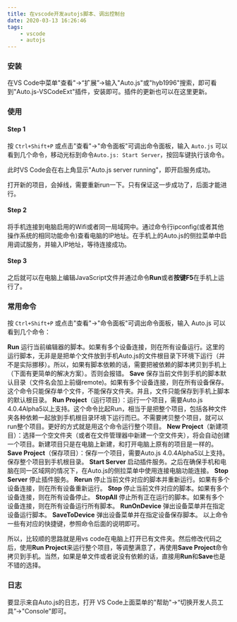 ```yaml
---
title: 在vscode开发autojs脚本、调出控制台
date: 2020-03-13 16:26:46
tags:
    - vscode
    - autojs
---
```

### 安装
在VS Code中菜单"查看"->“扩展”->输入"Auto.js"或"hyb1996"搜索，即可看到"Auto.js-VSCodeExt"插件，安装即可。插件的更新也可以在这里更新。

### 使用
#### Step 1
按 `Ctrl+Shift+P` 或点击"查看"->"命令面板"可调出命令面板，输入 `Auto.js` 可以看到几个命令，移动光标到命令`Auto.js: Start Server`，按回车键执行该命令。

此时VS Code会在右上角显示"Auto.js server running"，即开启服务成功。

打开新的项目，会掉线，需要重新run一下。只有保证这一步成功了，后面才能进行。

#### Step 2
将手机连接到电脑启用的Wifi或者同一局域网中。通过命令行ipconfig(或者其他操作系统的相同功能命令)查看电脑的IP地址。在手机上的Auto.js的侧拉菜单中启用调试服务，并输入IP地址，等待连接成功。

#### Step 3
之后就可以在电脑上编辑JavaScript文件并通过命令**Run**或者**按键F5**在手机上运行了。

### 常用命令
按 `Ctrl+Shift+P` 或点击"查看"->"命令面板"可调出命令面板，输入 Auto.js 可以看到几个命令：

**Run** 运行当前编辑器的脚本。如果有多个设备连接，则在所有设备运行。这里的运行脚本，无非是是把单个文件放到手机Auto.js的文件根目录下环境下运行（并不是实际挪移）。所以，如果有脚本依赖的话，需要把被依赖的脚本拷贝到手机上（下面有更简单的解决方案）。否则会报错。
**Save** 保存当前文件到手机的脚本默认目录（文件名会加上前缀remote)。如果有多个设备连接，则在所有设备保存。这个命令只能保存单个文件，不能保存文件夹。并且，文件只能保存到手机上脚本的默认根目录。
**Run Project**（运行项目）：运行一个项目，需要Auto.js 4.0.4Alpha5以上支持。这个命令比起Run，相当于是把整个项目，包括各种文件夹各种依赖一起放到手机根目录环境下运行而已。不需要拷贝整个项目，就可以run整个项目。更好的方式就是用这个命令运行整个项目。
**New Project**（新建项目）：选择一个空文件夹（或者在文件管理器中新建一个空文件夹），将会自动创建一个项目。新建项目只是在电脑上新建，和打开电脑上原有的项目是一样的。
**Save Project**（保存项目）：保存一个项目，需要Auto.js 4.0.4Alpha5以上支持。保存整个项目到手机根目录。
**Start Server** 启动插件服务。之后在确保手机和电脑在同一区域网的情况下，在Auto.js的侧拉菜单中使用连接电脑功能连接。
**Stop Server** 停止插件服务。
**Rerun** 停止当前文件对应的脚本并重新运行。如果有多个设备连接，则在所有设备重新运行。
**Stop** 停止当前文件对应的脚本。如果有多个设备连接，则在所有设备停止。
**StopAll** 停止所有正在运行的脚本。如果有多个设备连接，则在所有设备运行所有脚本。
**RunOnDevice** 弹出设备菜单并在指定设备运行脚本。
**SaveToDevice** 弹出设备菜单并在指定设备保存脚本。
以上命令一些有对应的快捷键，参照命令后面的说明即可。

所以，比较顺的思路就是用vs code在电脑上打开已有文件夹。然后修改代码之后，使用**Run Project**来运行整个项目，等调整满意了，再使用**Save Project**命令拷贝到手机。当然，如果是单文件或者说没有依赖的话，直接用**Run**和**Save**也是不错的选择。

### 日志
要显示来自Auto.js的日志，打开 VS Code上面菜单的"帮助"->“切换开发人员工具”->"Console"即可。